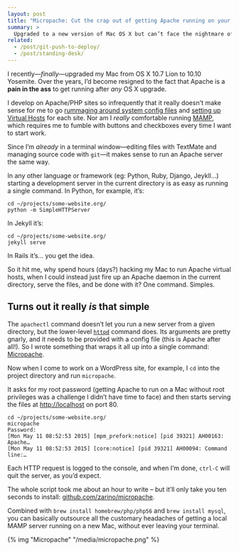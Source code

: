 ```yaml
---
layout: post
title: "Micropache: Cut the crap out of getting Apache running on your Mac"
summary: >
  Upgraded to a new version of Mac OS X but can’t face the nightmare of getting your Apache-PHP-MySQL stack working? Try Micropache, my one-line Apache server.
related:
  - /post/git-push-to-deploy/
  - /post/standing-desk/
---
```


I recently—<em>finally</em>—upgraded my Mac from OS X 10.7 Lion to 10.10 Yosemite. Over the years, I’d become resigned to the fact that Apache is a **pain in the ass** to get running after *any* OS X upgrade.

I develop on Apache/PHP sites so infrequently that it really doesn't make sense for me to go [rummaging around system config files](http://jason.pureconcepts.net/2014/11/install-apache-php-mysql-mac-os-x-yosemite/#additional-configuration-optional) and [setting up Virtual Hosts](http://jason.pureconcepts.net/2014/11/configure-apache-virtualhost-mac-os-x/) for each site. Nor am I *really* comfortable running [MAMP](https://www.mamp.info/en/), which requires me to fumble with buttons and checkboxes every time I want to start work.

Since I’m *already* in a terminal window—editing files with TextMate and managing source code with `git`—it makes sense to run an Apache server the same way.

In any other language or framework (eg: Python, Ruby, Django, Jeykll…) starting a development server in the current directory is as easy as running a single command. In Python, for example, it’s:

    cd ~/projects/some-website.org/
    python -m SimpleHTTPServer

In Jekyll it’s:

    cd ~/projects/some-website.org/
    jekyll serve

In Rails it’s… you get the idea.

So it hit me, why spend hours (days?) hacking my Mac to run Apache virtual hosts, when I could instead just fire up an Apache daemon in the current directory, serve the files, and be done with it? One command. Simples.

## Turns out it really *is* that simple

The `apachectl` command doesn’t let you run a new server from a given directory, but the lower-level [`httpd`](http://httpd.apache.org/docs/2.2/programs/httpd.html) command does. Its arguments are pretty gnarly, and it needs to be provided with a config file (this is Apache after all!). So I wrote something that wraps it all up into a single command: [Micropache](https://github.com/zarino/micropache).

Now when I come to work on a WordPress site, for example, I `cd` into the project directory and run `micropache`.

It asks for my root password (getting Apache to run on a Mac without root privileges was a challenge I didn’t have time to face) and then starts serving the files at <http://localhost> on port 80.

    cd ~/projects/some-website.org/
    micropache
    Password:
    [Mon May 11 08:52:53 2015] [mpm_prefork:notice] [pid 39321] AH00163: Apache…
    [Mon May 11 08:52:53 2015] [core:notice] [pid 39321] AH00094: Command line:…

Each HTTP request is logged to the console, and when I’m done, `ctrl-C` will quit the server, as you’d expect.

The whole script took me about an hour to write – but it’ll only take you ten seconds to install: [github.com/zarino/micropache](https://github.com/zarino/micropache).

Combined with `brew install homebrew/php/php56` and `brew install mysql`, you can basically outsource all the customary headaches of getting a local MAMP server running on a new Mac, without ever leaving your terminal.

{% img "Micropache" "/media/micropache.png" %}
